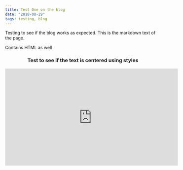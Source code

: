 ```yaml
---
title: Test One on the blog
date: "2018-08-29"
tags: testing, blog
---
```


Testing to see if the blog works as expected. This is the markdown text of the page.

Contains HTML as well
<h3 style="text-align: center">Test to see if the text is centered using styles</h3>

<iframe width="560" height="315" src="https://www.youtube.com/embed/YrqAtfdrrBQ" frameborder="0" allowfullscreen></iframe>

<!-- add placed below -->
<div style="height: 250px; weight:550px;">
    <script type="text/javascript">
        ( function() {
        if (window.CHITIKA === undefined) { window.CHITIKA = { 'units' : [] }; };
        var unit = {"calltype":"async[2]","publisher":"akarnawat","width":550,"height":250,"sid":"Chitika Default"};
        var placement_id = window.CHITIKA.units.length;
        window.CHITIKA.units.push(unit);
        document.write('<div id="chitikaAdBlock-' + placement_id + '"></div>');
        }());
    </script>
    <script type="text/javascript" src="//cdn.chitika.net/getads.js" async></script>
</div>